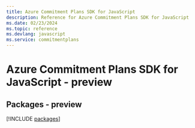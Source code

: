 ```yaml
---
title: Azure Commitment Plans SDK for JavaScript
description: Reference for Azure Commitment Plans SDK for JavaScript
ms.date: 02/23/2024
ms.topic: reference
ms.devlang: javascript
ms.service: commitmentplans
---
```

# Azure Commitment Plans SDK for JavaScript - preview
## Packages - preview
[!INCLUDE [packages](commitment-plans-index.md)]